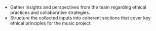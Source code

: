 - Gather insights and perspectives from the team regarding ethical practices and collaborative strategies.
- Structure the collected inputs into coherent sections that cover key ethical principles for the music project.